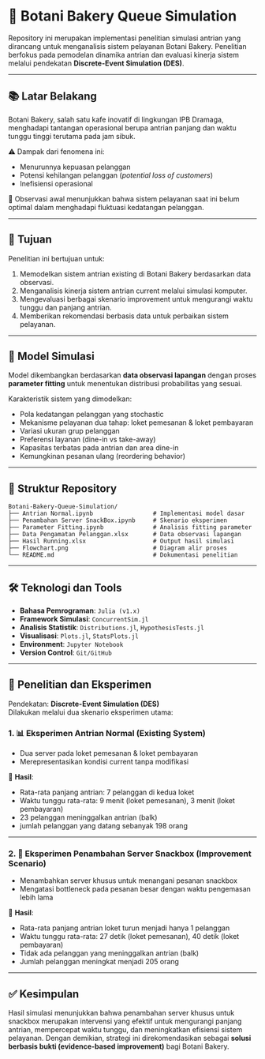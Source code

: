 # 🍞 Botani Bakery Queue Simulation

Repository ini merupakan implementasi penelitian simulasi antrian yang dirancang untuk menganalisis sistem pelayanan Botani Bakery. Penelitian berfokus pada pemodelan dinamika antrian dan evaluasi kinerja sistem melalui pendekatan **Discrete-Event Simulation (DES)**.

---

## 📚 Latar Belakang
Botani Bakery, salah satu kafe inovatif di lingkungan IPB Dramaga, menghadapi tantangan operasional berupa antrian panjang dan waktu tunggu tinggi terutama pada jam sibuk.  

⚠️ Dampak dari fenomena ini:
- Menurunnya kepuasan pelanggan  
- Potensi kehilangan pelanggan (*potential loss of customers*)  
- Inefisiensi operasional  

📌 Observasi awal menunjukkan bahwa sistem pelayanan saat ini belum optimal dalam menghadapi fluktuasi kedatangan pelanggan.

---

## 🎯 Tujuan
Penelitian ini bertujuan untuk:
1. Memodelkan sistem antrian existing di Botani Bakery berdasarkan data observasi.  
2. Menganalisis kinerja sistem antrian current melalui simulasi komputer.  
3. Mengevaluasi berbagai skenario improvement untuk mengurangi waktu tunggu dan panjang antrian.  
4. Memberikan rekomendasi berbasis data untuk perbaikan sistem pelayanan.  

---

## 🧩 Model Simulasi
Model dikembangkan berdasarkan **data observasi lapangan** dengan proses **parameter fitting** untuk menentukan distribusi probabilitas yang sesuai.  

Karakteristik sistem yang dimodelkan:
- Pola kedatangan pelanggan yang stochastic  
- Mekanisme pelayanan dua tahap: loket pemesanan & loket pembayaran  
- Variasi ukuran grup pelanggan  
- Preferensi layanan (dine-in vs take-away)  
- Kapasitas terbatas pada antrian dan area dine-in  
- Kemungkinan pesanan ulang (reordering behavior)  

---

## 📂 Struktur Repository
```
Botani-Bakery-Queue-Simulation/
├── Antrian Normal.ipynb                 # Implementasi model dasar
├── Penambahan Server SnackBox.ipynb     # Skenario eksperimen
├── Parameter Fitting.ipynb              # Analisis fitting parameter
├── Data Pengamatan Pelanggan.xlsx       # Data observasi lapangan
├── Hasil Running.xlsx                   # Output hasil simulasi
├── Flowchart.png                        # Diagram alir proses
└── README.md                            # Dokumentasi penelitian
```
---

## 🛠️ Teknologi dan Tools
- **Bahasa Pemrograman**: `Julia (v1.x)`  
- **Framework Simulasi**: `ConcurrentSim.jl`  
- **Analisis Statistik**: `Distributions.jl`, `HypothesisTests.jl`  
- **Visualisasi**: `Plots.jl`, `StatsPlots.jl`  
- **Environment**: `Jupyter Notebook`  
- **Version Control**: `Git/GitHub`  

---

## 🧪 Penelitian dan Eksperimen

Pendekatan: **Discrete-Event Simulation (DES)**  
Dilakukan melalui dua skenario eksperimen utama:

### 1. 📊 Eksperimen Antrian Normal (Existing System)  
- Dua server pada loket pemesanan & loket pembayaran  
- Merepresentasikan kondisi current tanpa modifikasi  

📌 **Hasil**:
- Rata-rata panjang antrian: 7 pelanggan di kedua loket  
- Waktu tunggu rata-rata: 9 menit (loket pemesanan), 3 menit (loket pembayaran)  
- 23 pelanggan meninggalkan antrian (balk)
- jumlah pelanggan yang datang sebanyak 198 orang  

---

### 2. 🚀 Eksperimen Penambahan Server Snackbox (Improvement Scenario)  
- Menambahkan server khusus untuk menangani pesanan snackbox  
- Mengatasi bottleneck pada pesanan besar dengan waktu pengemasan lebih lama  

📌 **Hasil**:
- Rata-rata panjang antrian loket turun menjadi hanya 1 pelanggan
- Waktu tunggu rata-rata: 27 detik (loket pemesanan), 40 detik (loket pembayaran)  
- Tidak ada pelanggan yang meninggalkan antrian (balk)
- Jumlah pelanggan meningkat menjadi 205 orang
  
---

## ✅ Kesimpulan
Hasil simulasi menunjukkan bahwa penambahan server khusus untuk snackbox merupakan intervensi yang efektif untuk mengurangi panjang antrian, mempercepat waktu tunggu, dan meningkatkan efisiensi sistem pelayanan. Dengan demikian, strategi ini direkomendasikan sebagai **solusi berbasis bukti (evidence-based improvement)** bagi Botani Bakery.  
